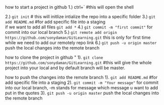how to start a project in github
1.) ctrl+` #this will open the shell

2.) `git init`  # this will initlize intialize the repo into a specific folder
3.) `git add README.md` #for add specific file into a staging  
        if we want to add all files `git add *`
4.) `git commit -m "first commit"` for commit into our local branch
5.) `git remote add origin https://github.com/sonydaman/GitLearning.git`
    this is only for first time while we need to add our remotely repo link
6.) `git push -u origin master` push the local changes into the remote branch

how to clone the project in github "
1). `git clone https://github.com/sonydaman/GitLearning.git`  #this will give the whole project into your local and by default branch will be master.

how to push the changes into the remote branch
1). `git add README.md` #for add specific file into a staging 
2). `git commit -m "Your message"` for commit into our local branch, -m stands for message which message u want to add put in the quotes
3). `git push -u origin master` push the local changes into the remote branch